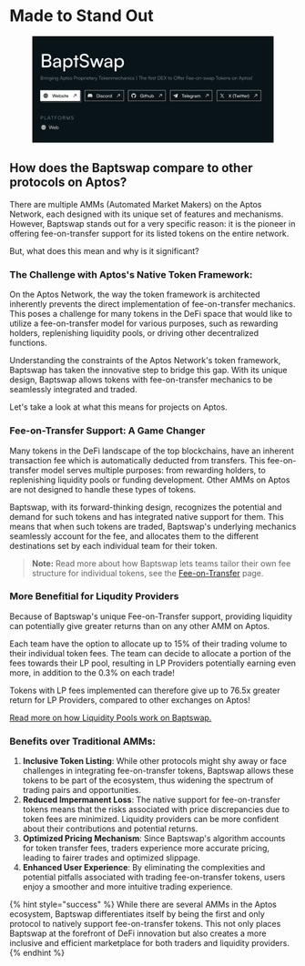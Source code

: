 # Made to Stand Out

<figure><img src="../.gitbook/assets/Screenshot 2023-10-21 at 23.25.15.png" alt=""><figcaption></figcaption></figure>

## How does the Baptswap compare to other protocols on Aptos? <a href="#how-does-the-uniswap-protocol-compare-to-a-typical-market" id="how-does-the-uniswap-protocol-compare-to-a-typical-market"></a>

There are multiple AMMs (Automated Market Makers) on the Aptos Network, each designed with its unique set of features and mechanisms. However, Baptswap stands out for a very specific reason: it is the pioneer in offering fee-on-transfer support for its listed tokens on the entire network.&#x20;

But, what does this mean and why is it significant?

### The Challenge with Aptos's Native Token Framework:

On the Aptos Network, the way the token framework is architected inherently prevents the direct implementation of fee-on-transfer mechanics. This poses a challenge for many tokens in the DeFi space that would like to utilize a fee-on-transfer model for various purposes, such as rewarding holders, replenishing liquidity pools, or driving other decentralized functions.

Understanding the constraints of the Aptos Network's token framework, Baptswap has taken the innovative step to bridge this gap. With its unique design, Baptswap allows tokens with fee-on-transfer mechanics to be seamlessly integrated and traded.

Let's take a look at what this means for projects on Aptos.

### Fee-on-Transfer Support: A Game Changer

Many tokens in the DeFi landscape of the top blockchains, have an inherent transaction fee which is automatically deducted from transfers. This fee-on-transfer model serves multiple purposes: from rewarding holders, to replenishing liquidity pools or funding development. Other AMMs on Aptos are not designed to handle these types of tokens.

Baptswap, with its forward-thinking design, recognizes the potential and demand for such tokens and has integrated native support for them. This means that when such tokens are traded, Baptswap's underlying mechanics seamlessly account for the fee, and allocates them to the different destinations set by each individual team for their token.

> **Note:** Read more about how Baptswap lets teams tailor their own fee structure for individual tokens, see the [Fee-on-Transfer](../fee-on-transfer/) page.

### More Benefitial for Liqudity Providers

Because of Baptswap's unique Fee-on-Transfer support, providing liquidity can potentially give greater returns than on any other AMM on Aptos.&#x20;

Each team have the option to allocate up to 15% of their trading volume to their individual token fees. The team can decide to allocate a portion of the fees towards their LP pool, resulting in LP Providers potentially earning even more, in addition to the 0.3% on each trade!

Tokens with LP fees implemented can therefore give up to 76.5x greater return for LP Providers, compared to other exchanges on Aptos!

[Read more on how Liquidity Pools work on Baptswap.](../concepts/exchange/liquidity-pools.md)

### Benefits over Traditional AMMs:

1. **Inclusive Token Listing**: While other protocols might shy away or face challenges in integrating fee-on-transfer tokens, Baptswap allows these tokens to be part of the ecosystem, thus widening the spectrum of trading pairs and opportunities.
2. **Reduced Impermanent Loss**: The native support for fee-on-transfer tokens means that the risks associated with price discrepancies due to token fees are minimized. Liquidity providers can be more confident about their contributions and potential returns.
3. **Optimized Pricing Mechanism**: Since Baptswap's algorithm accounts for token transfer fees, traders experience more accurate pricing, leading to fairer trades and optimized slippage.
4. **Enhanced User Experience**: By eliminating the complexities and potential pitfalls associated with trading fee-on-transfer tokens, users enjoy a smoother and more intuitive trading experience.

{% hint style="success" %}
While there are several AMMs in the Aptos ecosystem, Baptswap differentiates itself by being the first and only protocol to natively support fee-on-transfer tokens. This not only places Baptswap at the forefront of DeFi innovation but also creates a more inclusive and efficient marketplace for both traders and liquidity providers.
{% endhint %}
